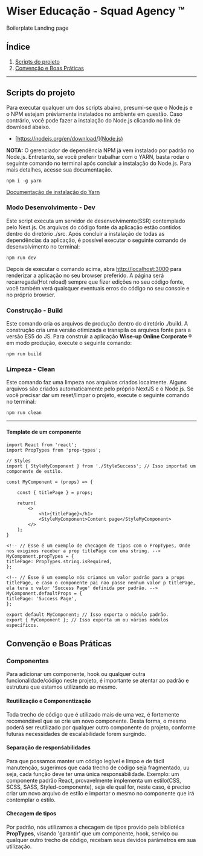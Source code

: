 # Wiser Educação - Squad Agency ™

Boilerplate Landing page

## Índice

1. [Scripts do projeto](#Scripts-do-projeto)
2. [Convenção e Boas Práticas](#Convenção-e-Boas-Práticas)

---

## Scripts do projeto

Para executar qualquer um dos scripts abaixo, presumi-se que o Node.js e o NPM estejam préviamente instalados no ambiente em questão. Caso contrário, você pode fazer a instalação do Node.js clicando no link de download abaixo.

- [https://nodejs.org/en/download/](Node.js)

**NOTA:** O gerenciador de dependência NPM já vem instalado por padrão no Node.js. Entretanto, se você preferir trabalhar com o YARN, basta rodar o seguinte comando no terminal após concluir a instalação do Node.js. Para mais detalhes, acesse sua documentação.

    npm i -g yarn

[Documentação de instalação do Yarn](https://classic.yarnpkg.com/en/docs/install#debian-stable)

### Modo Desenvolvimento - Dev

Este script executa um servidor de desenvolvimento(SSR) contemplado pelo Next.js.
Os arquivos do código fonte da aplicação estão contidos dentro do diretório ./src. Após concluir a instalação de todas as dependências da aplicação, é possível executar o seguinte comando de desenvolvimento no terminal:

    npm run dev

Depois de executar o comando acima, abra [http://localhost:3000](http://localhost:3000) para renderizar a aplicação no seu browser preferido. A página será recarregada(Hot reload) sempre que fizer edições no seu código fonte, você também verá quaisquer eventuais erros do código no seu console e no próprio browser.

### Construção - Build

Este comando cria os arquivos de produção dentro do diretório ./build. A construção cria uma versão otimizada e transpila os arquivos fonte para a versão ES5 do JS. Para construir a aplicação **Wise-up Online Corporate ®** em modo produção, execute o seguinte comando:

    npm run build

### Limpeza - Clean

Este comando faz uma limpeza nos arquivos criados localmente. Alguns arquivos são criados automaticamente pelo próprio NextJS e o Node.js. Se você precisar dar um reset/limpar o projeto, execute o seguinte comando no terminal:

    npm run clean

---

#### Template de um componente

    import React from 'react';
    import PropTypes from 'prop-types';

    // Styles
    import { StyleMyComponent } from './StyleSuccess'; // Isso importa6 um componente de estilo.

    const MyComponent = (props) => {

        const { titlePage } = props;

        return(
            <>
                <h1>{titlePage}</h1>
                <StyleMyComponent>Content page</StyleMyComponent>
            </>
        );
    }

    <!-- // Esse é um exemplo de checagem de tipos com o PropTypes, Onde nos exigimos receber a prop titlePage com uma string. -->
    MyComponent.propTypes = {
    titlePage: PropTypes.string.isRequired,
    };

    <!-- // Esse é um exemplo nós criamos um valor padrão para a props titlePage, e caso o componente pai nao passe nenhum valor p titlePage, ela tera o valor 'Success Page' definida por padrão. -->
    MyComponent.defaultProps = {
    titlePage: 'Success Page',
    };

    export default MyComponent; // Isso exporta o módulo padrão.
    export { MyComponent }; // Isso exporta um ou vários módulos específicos.

## Convenção e Boas Práticas

### Componentes

Para adicionar um componente, hook ou qualquer outra funcionalidade/código neste projeto, é importante se atentar ao padrão e estrutura que estamos utilizando ao mesmo.

#### Reutilização e Componentização

Toda trecho de código que é utilizado mais de uma vez, é fortemente recomendável que se crie um novo componente. Desta forma, o mesmo poderá ser reutilizado por qualquer outro componente do projeto, conforme futuras necessidades de escalabilidade forem surgindo.

#### Separação de responśabilidades

Para que possamos manter um código legível e limpo e de fácil manutenção, sugerimos que cada trecho de código seja fragmentado, uu seja, cada função deve ter uma única responsábilidade.
Exemplo: um componente padrão React, provavelmente implementa um estilo(CSS, SCSS, SASS, Styled-componente), seja ele qual for, neste caso, é preciso criar um novo arquivo de estilo e importar o mesmo no componente que irá contemplar o estilo.

#### Checagem de tipos

Por padrão, nós utilizamos a checagem de tipos provido pela bibliotéca **PropTypes**, visando 'garantir' que um componente, hook, serviço ou qualquer outro trecho de código, recebam seus devidos parâmetros em sua utilização.

